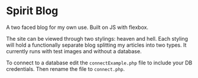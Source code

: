 # Spirit Blog
A two faced blog for my own use. Built on JS with flexbox.

The site can be viewed through two stylings: heaven and hell. Each styling will hold a functionally separate blog splitting my articles into two types.
It currently runs with test images and without a database.

To connect to a database edit the `connectExample.php` file to include your DB credentials. Then rename the file to `connect.php`.
